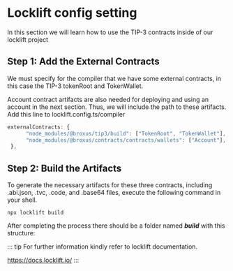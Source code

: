 # Locklift config setting

In this section we will learn how to use the TIP-3 contracts inside of our locklift project

## Step 1: Add the External Contracts

We must specify for the compiler that we have some external contracts, in this case the TIP-3 tokenRoot and TokenWallet.

Account contract artifacts are also needed for deploying and using an account in the next section. Thus, we will include the path to these artifacts.
Add this line to locklift.config.ts/compiler

```typescript
externalContracts: {
      "node_modules/@broxus/tip3/build": ["TokenRoot", "TokenWallet"],
      "node_modules/@broxus/contracts/contracts/wallets": ["Account"],
 },
```

## Step 2: Build the Artifacts

To generate the necessary artifacts for these three contracts, including .abi.json, .tvc, .code, and .base64 files, execute the following command in your shell.

````shell
npx locklift build
````

After completing the process there should be a folder named **_build_** with this structure:


<ImgContainer src= '/llStructure.png' width="100%" altText="EverEVMNativeCoin" />
::: tip
For further information kindly refer to locklift documentation.

https://docs.locklift.io/
:::

<script lang="ts" >
import { defineComponent, ref, onMounted } from "vue";
import ImgContainer from "../../.vitepress/theme/components/shared/BKDImgContainer.vue"

export default defineComponent({
  name: "Diagrams",
  components :{
    ImgContainer
  },
  setup() {
    return {
    };
  },
});

</script>